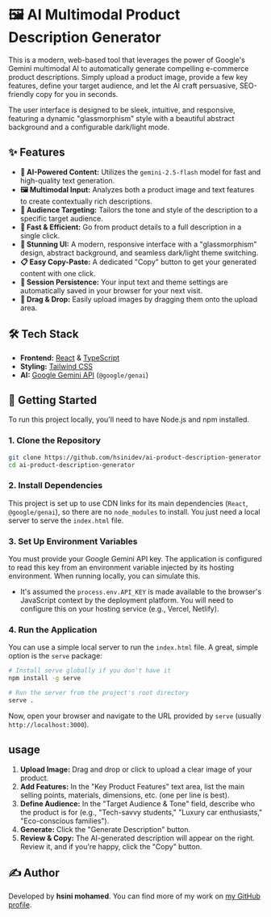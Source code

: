 # 🖼️ AI Multimodal Product Description Generator

This is a modern, web-based tool that leverages the power of Google's Gemini multimodal AI to automatically generate compelling e-commerce product descriptions. Simply upload a product image, provide a few key features, define your target audience, and let the AI craft persuasive, SEO-friendly copy for you in seconds.

The user interface is designed to be sleek, intuitive, and responsive, featuring a dynamic "glassmorphism" style with a beautiful abstract background and a configurable dark/light mode.

## ✨ Features

-   **🤖 AI-Powered Content:** Utilizes the `gemini-2.5-flash` model for fast and high-quality text generation.
-   **🖼️ Multimodal Input:** Analyzes both a product image and text features to create contextually rich descriptions.
-   **🎯 Audience Targeting:** Tailors the tone and style of the description to a specific target audience.
-   **🚀 Fast & Efficient:** Go from product details to a full description in a single click.
-   **🎨 Stunning UI:** A modern, responsive interface with a "glassmorphism" design, abstract background, and seamless dark/light theme switching.
-   **📋 Easy Copy-Paste:** A dedicated "Copy" button to get your generated content with one click.
-   **💾 Session Persistence:** Your input text and theme settings are automatically saved in your browser for your next visit.
-   **📁 Drag & Drop:** Easily upload images by dragging them onto the upload area.

## 🛠️ Tech Stack

-   **Frontend:** [React](https://react.dev/) & [TypeScript](https://www.typescriptlang.org/)
-   **Styling:** [Tailwind CSS](https://tailwindcss.com/)
-   **AI:** [Google Gemini API](https://ai.google.dev/gemini-api) (`@google/genai`)

## 🚀 Getting Started

To run this project locally, you'll need to have Node.js and npm installed.

### 1. Clone the Repository

```bash
git clone https://github.com/hsinidev/ai-product-description-generator.git
cd ai-product-description-generator
```

### 2. Install Dependencies

This project is set up to use CDN links for its main dependencies (`React`, `@google/genai`), so there are no `node_modules` to install. You just need a local server to serve the `index.html` file.

### 3. Set Up Environment Variables

You must provide your Google Gemini API key. The application is configured to read this key from an environment variable injected by its hosting environment. When running locally, you can simulate this.

-   It's assumed the `process.env.API_KEY` is made available to the browser's JavaScript context by the deployment platform. You will need to configure this on your hosting service (e.g., Vercel, Netlify).

### 4. Run the Application

You can use a simple local server to run the `index.html` file. A great, simple option is the `serve` package:

```bash
# Install serve globally if you don't have it
npm install -g serve

# Run the server from the project's root directory
serve .
```

Now, open your browser and navigate to the URL provided by `serve` (usually `http://localhost:3000`).

##  usage

1.  **Upload Image:** Drag and drop or click to upload a clear image of your product.
2.  **Add Features:** In the "Key Product Features" text area, list the main selling points, materials, dimensions, etc. (one per line is best).
3.  **Define Audience:** In the "Target Audience & Tone" field, describe who the product is for (e.g., "Tech-savvy students," "Luxury car enthusiasts," "Eco-conscious families").
4.  **Generate:** Click the "Generate Description" button.
5.  **Review & Copy:** The AI-generated description will appear on the right. Review it, and if you're happy, click the "Copy" button.

## ✍️ Author

Developed by **hsini mohamed**. You can find more of my work on [my GitHub profile](https://github.com/hsinidev/).
